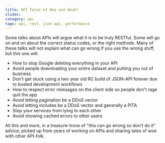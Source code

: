```yaml
---
title: API Tales of Woe and Woah!
slides:
category: api
tags: api, rest, json-api, performance
---
```


Some talks about APIs will argue what it is to be truly RESTful. Some will go
on and on about the correct status codes, or the right methods. Many of these
talks will not explain what can go wrong if you use the wrong stuff, but this
one will.

- How to stop Google deleting everything in your API
- Avoid people downloading your entire dataset and putting you out of business
- Don't get stuck using a two year old RC build of JSON-API forever due to busted development workflows
- How to respect error messages on the client side so people don't rage quit the app
- Avoid letting pagination be a DDoS vector
- Avoid letting includes be a DDoS vector and generally a PITA
- Stop your services from lying to each other
- Avoid showing cached errors to other users

All this and more, in a treasure-trove of "this can go wrong so don't do it"
advice, picked up from years of working on APIs and sharing tales of woe with
other API-folk.
